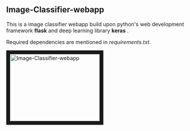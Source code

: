 ## Image-Classifier-webapp
This is a image classifier webapp build upon python's web development framework **flask** and deep learning library **keras** .

Required dependencies are mentioned in *requirements.txt*.




<a href="http://www.youtube.com/watch?feature=player_embedded&v=JNpuCmN85PQ
" target="_blank"><img src="http://img.youtube.com/vi/JNpuCmN85PQ/0.jpg" 
alt="Image-Classifier-webapp" width="240" height="180" border="10" /></a>


